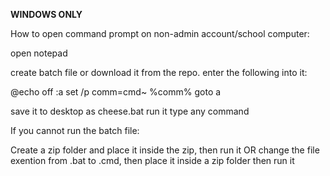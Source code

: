 **WINDOWS ONLY**

How to open command prompt on non-admin account/school computer:

open notepad

create batch file or download it from the repo.
enter the following into it:

@echo off
:a
set /p comm=cmd~
%comm%
goto a

save it to desktop as cheese.bat
run it
type any command


If you cannot run the batch file:

Create a zip folder and place it inside the zip, then run it
OR
change the file exention from .bat to .cmd, then place it inside a zip folder then run it
